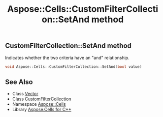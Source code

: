 ﻿---
title: Aspose::Cells::CustomFilterCollection::SetAnd method
linktitle: SetAnd
second_title: Aspose.Cells for C++ API Reference
description: 'Aspose::Cells::CustomFilterCollection::SetAnd method. Indicates whether the two criteria have an "and" relationship in C++.'
type: docs
weight: 700
url: /cpp/aspose.cells/customfiltercollection/setand/
---
## CustomFilterCollection::SetAnd method


Indicates whether the two criteria have an "and" relationship.

```cpp
void Aspose::Cells::CustomFilterCollection::SetAnd(bool value)
```

## See Also

* Class [Vector](../../vector/)
* Class [CustomFilterCollection](../)
* Namespace [Aspose::Cells](../../)
* Library [Aspose.Cells for C++](../../../)
